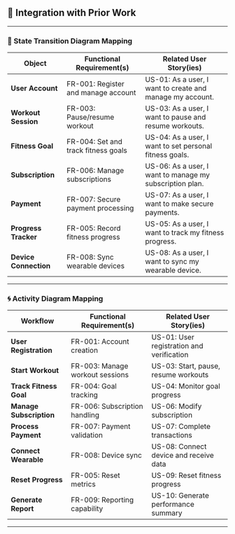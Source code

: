 ## 🔗 Integration with Prior Work



---

### 🧩 State Transition Diagram Mapping

| Object              | Functional Requirement(s)                    | Related User Story(ies)                                  |
|---------------------|----------------------------------------------|-----------------------------------------------------------|
| **User Account**     | FR-001: Register and manage account          | US-01: As a user, I want to create and manage my account. |
| **Workout Session**  | FR-003: Pause/resume workout                 | US-03: As a user, I want to pause and resume workouts.    |
| **Fitness Goal**     | FR-004: Set and track fitness goals          | US-04: As a user, I want to set personal fitness goals.   |
| **Subscription**     | FR-006: Manage subscriptions                 | US-06: As a user, I want to manage my subscription plan.  |
| **Payment**          | FR-007: Secure payment processing            | US-07: As a user, I want to make secure payments.         |
| **Progress Tracker** | FR-005: Record fitness progress              | US-05: As a user, I want to track my fitness progress.    |
| **Device Connection**| FR-008: Sync wearable devices                | US-08: As a user, I want to sync my wearable device.      |

---

### 🌀 Activity Diagram Mapping

| Workflow            | Functional Requirement(s)                    | Related User Story(ies)                                  |
|----------------------|----------------------------------------------|-----------------------------------------------------------|
| **User Registration** | FR-001: Account creation                    | US-01: User registration and verification                 |
| **Start Workout**     | FR-003: Manage workout sessions             | US-03: Start, pause, resume workouts                      |
| **Track Fitness Goal**| FR-004: Goal tracking                       | US-04: Monitor goal progress                              |
| **Manage Subscription**| FR-006: Subscription handling              | US-06: Modify subscription                                |
| **Process Payment**   | FR-007: Payment validation                  | US-07: Complete transactions                              |
| **Connect Wearable**  | FR-008: Device sync                         | US-08: Connect device and receive data                    |
| **Reset Progress**    | FR-005: Reset metrics                       | US-09: Reset fitness progress                             |
| **Generate Report**   | FR-009: Reporting capability                | US-10: Generate performance summary                       |

---



